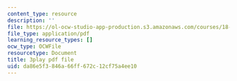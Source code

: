 ```yaml
---
content_type: resource
description: ''
file: https://ol-ocw-studio-app-production.s3.amazonaws.com/courses/18-01sc-single-variable-calculus-fall-2010/da86e5f3846a66ff672c12cf75a4ee10_oTTo3qP0Z-I.pdf
file_type: application/pdf
learning_resource_types: []
ocw_type: OCWFile
resourcetype: Document
title: 3play pdf file
uid: da86e5f3-846a-66ff-672c-12cf75a4ee10
---
```

